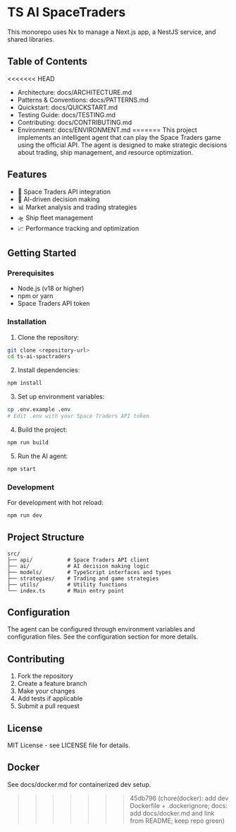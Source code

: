 # TS AI SpaceTraders

This monorepo uses Nx to manage a Next.js app, a NestJS service, and shared libraries.

## Table of Contents

<<<<<<< HEAD
- Architecture: docs/ARCHITECTURE.md
- Patterns & Conventions: docs/PATTERNS.md
- Quickstart: docs/QUICKSTART.md
- Testing Guide: docs/TESTING.md
- Contributing: docs/CONTRIBUTING.md
- Environment: docs/ENVIRONMENT.md
=======
This project implements an intelligent agent that can play the Space Traders game using the official API. The agent is designed to make strategic decisions about trading, ship management, and resource optimization.

## Features

- 🚀 Space Traders API integration
- 🤖 AI-driven decision making
- 📊 Market analysis and trading strategies
- 🛸 Ship fleet management
- 📈 Performance tracking and optimization

## Getting Started

### Prerequisites

- Node.js (v18 or higher)
- npm or yarn
- Space Traders API token

### Installation

1. Clone the repository:
```bash
git clone <repository-url>
cd ts-ai-spactraders
```

2. Install dependencies:
```bash
npm install
```

3. Set up environment variables:
```bash
cp .env.example .env
# Edit .env with your Space Traders API token
```

4. Build the project:
```bash
npm run build
```

5. Run the AI agent:
```bash
npm start
```

### Development

For development with hot reload:
```bash
npm run dev
```

## Project Structure

```
src/
├── api/           # Space Traders API client
├── ai/            # AI decision making logic
├── models/        # TypeScript interfaces and types
├── strategies/    # Trading and game strategies
├── utils/         # Utility functions
└── index.ts       # Main entry point
```

## Configuration

The agent can be configured through environment variables and configuration files. See the configuration section for more details.

## Contributing

1. Fork the repository
2. Create a feature branch
3. Make your changes
4. Add tests if applicable
5. Submit a pull request

## License

MIT License - see LICENSE file for details.

## Docker

See docs/docker.md for containerized dev setup.
>>>>>>> 45db796 (chore(docker): add dev Dockerfile + .dockerignore; docs: add docs/docker.md and link from README; keep repo green)
